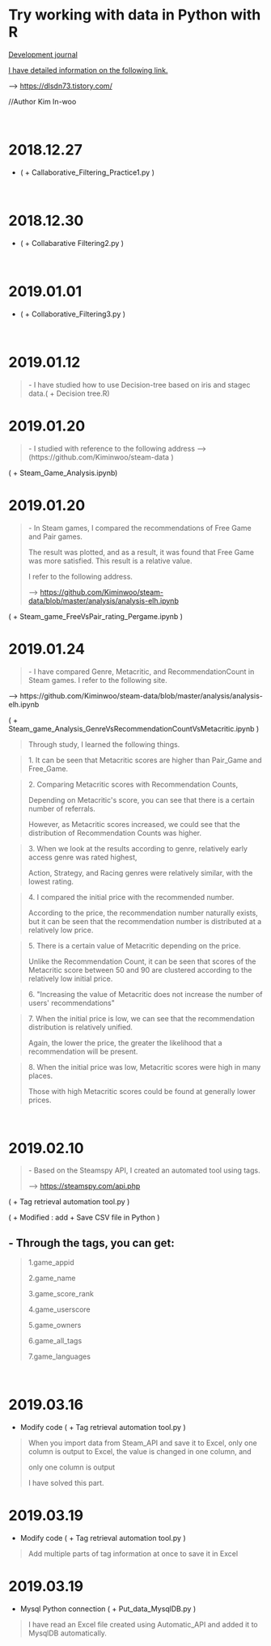# Try working with data in Python with R

<ins>Development journal</ins>

<ins>I have detailed information on the following link.</ins>

--> https://dlsdn73.tistory.com/ 

//Author Kim In-woo 

</br>
<h1>2018.12.27</h1>

- ( + Callaborative_Filtering_Practice1.py ) 
</br>
<h1>2018.12.30</h1>
   
- ( + Collabarative Filtering2.py ) 
</br>
<h1>2019.01.01</h1>

- ( + Collaborative_Filtering3.py ) 
</br>
<h1>2019.01.12</h1>
<blockquote>
- I have studied how to use Decision-tree based on iris and stagec data.( + Decision tree.R) 
</blockquote>
<h1>2019.01.20</h1> 
<blockquote>
- I studied with reference to the following address --> (https://github.com/Kiminwoo/steam-data ) 
</blockquote>
( + Steam_Game_Analysis.ipynb)
</br>
<h1>2019.01.20</h1>
<blockquote>
- In Steam games, I compared the recommendations of Free Game and Pair games. 

The result was plotted, and as a result, it was found that Free Game was more satisfied. This result is a relative value.

I refer to the following address.

--> https://github.com/Kiminwoo/steam-data/blob/master/analysis/analysis-elh.ipynb
</blockquote>
( + Steam_game_FreeVsPair_rating_Pergame.ipynb ) 

</br>
<h1>2019.01.24</h1> 
<blockquote>
- I have compared Genre, Metacritic, and RecommendationCount in Steam games. I refer to the following site. 
</blockquote>
--> https://github.com/Kiminwoo/steam-data/blob/master/analysis/analysis-elh.ipynb 

( + Steam_game_Analysis_GenreVsRecommendationCountVsMetacritic.ipynb ) 
<blockquote>
Through study, I learned the following things.
</blockquote>
<blockquote>
1. It can be seen that Metacritic scores are higher than Pair_Game and Free_Game.
</blockquote>
<blockquote>
2. Comparing Metacritic scores with Recommendation Counts,

   Depending on Metacritic's score, you can see that there is a certain number of referrals.

   However, as Metacritic scores increased, we could see that the distribution of Recommendation Counts was higher.
</blockquote>
<blockquote>
3. When we look at the results according to genre, relatively early access genre was rated highest,

   Action, Strategy, and Racing genres were relatively similar, with the lowest rating.
</blockquote>
<blockquote>
4. I compared the initial price with the recommended number.

   According to the price, the recommendation number naturally exists, but it can be seen that the recommendation number is distributed    at a relatively low price.
</blockquote>
<blockquote>
5. There is a certain value of Metacritic depending on the price.

   Unlike the Recommendation Count, it can be seen that scores of the Metacritic score between 50 and 90 are clustered according to the    relatively low initial price.
</blockquote>
<blockquote>
6. "Increasing the value of Metacritic does not increase the number of users' recommendations"
</blockquote>
<blockquote>
7. When the initial price is low, we can see that the recommendation distribution is relatively unified.

   Again, the lower the price, the greater the likelihood that a recommendation will be present.
</blockquote>
<blockquote>
8. When the initial price was low, Metacritic scores were high in many places.

   Those with high Metacritic scores could be found at generally lower prices.
</blockquote>
</br>
<h1>2019.02.10</h1>
<blockquote>
- Based on the Steamspy API, I created an automated tool using tags.

--> https://steamspy.com/api.php
</blockquote>
( + Tag retrieval automation tool.py ) 

( + Modified : add + Save CSV file in Python ) 


<h2>- Through the tags, you can get:</h2>
<blockquote>
1.game_appid

2.game_name

3.game_score_rank

4.game_userscore

5.game_owners

6.game_all_tags

7.game_languages
</blockquote>
</br>
<h1>2019.03.16</h1>

- Modify code ( + Tag retrieval automation tool.py ) 
<blockquote>
When you import data from Steam_API and save it to Excel, only one column is output to Excel, the value is changed in one column, and 

only one column is output

I have solved this part.
</blockquote>
<h1>2019.03.19</h1>

- Modify code ( + Tag retrieval automation tool.py ) 
<blockquote>
Add multiple parts of tag information at once to save it in Excel
</blockquote>
<h1>2019.03.19</h1>

- Mysql Python connection ( + Put_data_MysqlDB.py ) 
<blockquote>
I have read an Excel file created using Automatic_API and added it to MysqlDB automatically.
</blockquote>
